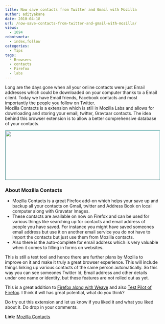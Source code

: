```yaml
---
title: Now save contacts from Twitter and Gmail with Mozilla
author: adityakane
date: 2010-04-18
url: /now-save-contacts-from-twitter-and-gmail-with-mozilla/
views:
  - 1094
robotsmeta:
  - index,follow
categories:
  - Tips
tags:
  - Browsers
  - contacts
  - Firefox
  - labs
---
```

Long are the days gone when all your online contacts were just Email addresses which could be downloaded on your computer thanks to a Email client. Today we have Email friends, Facebook contacts and most importantly the people you follow on Twitter.  
Mozilla Contacts is a extension which is still in Mozilla Labs and allows for downloading and storing your email, twitter, Gravtaar contacts. The idea behind this browser extension is to allow a better comprehensive database of your contacts.

<p style="text-align: center;">
  <a rel="attachment wp-att-23685" href="http://devilsworkshop.org/now-save-contacts-from-twitter-and-gmail-with-mozilla/mozilla_contacts/"><img class="aligncenter size-full wp-image-23685" style="border: 1px solid teal;" title="mozilla_contacts" src="http://cdn.devilsworkshop.org/files/2010/04/mozilla_contacts.png" alt="" width="550" height="160" /></a>
</p>

### **About Mozilla Contacts**

  * Mozilla Contacts is a great Firefox add-on which helps your save up and backup all your contacts on Gmail, twitter and Address Book on local computer along with Gravatar Images.
  * These contacts are available on now on Firefox and can be used for various things like searching up for contacts and email address of people you have saved. For instance you might have saved someones email address but use it on another email service you do not have to import the contacts but just use them from Mozilla contacts.
  * Also there is the auto-complete for email address which is very valuable when it comes to filling in forms on websites.

This is still a test tool and hence there are further plans by Mozilla to improve on it and make it truly a great browser experience. This will include things linking up various contacts of the same person automatically. So this way you can see someones Twitter Id, Email address and other details under one name or identity, but these features are not rolled out as yet.

This is a great addition to [Firefox along with Weave][1] and also [Test Pilot of Firefox][2]. I think it will has great potential, what do you think?

Do try out this extension and let us know if you liked it and what you liked about it. Do drop in your comments.

**Link:** <a href="http://mozillalabs.com/blog/2010/03/contacts-in-the-browser/" onclick="_gaq.push(['_trackEvent', 'outbound-article', 'http://mozillalabs.com/blog/2010/03/contacts-in-the-browser/', 'Mozilla Contacts']);" >Mozilla Contacts</a>

 [1]: http://devilsworkshop.org/weave-information-togeather-with-firefoxs-weave/ "Firefox along with Weave"
 [2]: http://devilsworkshop.org/become-a-test-pilot-for-firefox/ "Test Pilot of Firefox"
